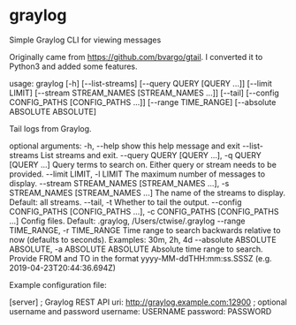 # graylog
Simple Graylog CLI for viewing messages

Originally came from https://github.com/bvargo/gtail.
I converted it to Python3 and added some features.

usage: graylog [-h] [--list-streams] [--query QUERY [QUERY ...]]
               [--limit LIMIT] [--stream STREAM_NAMES [STREAM_NAMES ...]]
               [--tail] [--config CONFIG_PATHS [CONFIG_PATHS ...]]
               [--range TIME_RANGE] [--absolute ABSOLUTE ABSOLUTE]

Tail logs from Graylog.

optional arguments:
  -h, --help            show this help message and exit
  --list-streams        List streams and exit.
  --query QUERY [QUERY ...], -q QUERY [QUERY ...]
                        Query terms to search on. Either query or stream needs
                        to be provided.
  --limit LIMIT, -l LIMIT
                        The maximum number of messages to display.
  --stream STREAM_NAMES [STREAM_NAMES ...], -s STREAM_NAMES [STREAM_NAMES ...]
                        The name of the streams to display. Default: all
                        streams.
  --tail, -t            Whether to tail the output.
  --config CONFIG_PATHS [CONFIG_PATHS ...], -c CONFIG_PATHS [CONFIG_PATHS ...]
                        Config files. Default: .graylog,
                        /Users/ctwise/.graylog
  --range TIME_RANGE, -r TIME_RANGE
                        Time range to search backwards relative to now
                        (defaults to seconds). Examples: 30m, 2h, 4d
  --absolute ABSOLUTE ABSOLUTE, -a ABSOLUTE ABSOLUTE
                        Absolute time range to search. Provide FROM and TO in
                        the format yyyy-MM-ddTHH:mm:ss.SSSZ (e.g.
                        2019-04-23T20:44:36.694Z)

Example configuration file:

[server]
; Graylog REST API
uri: http://graylog.example.com:12900
; optional username and password
username: USERNAME
password: PASSWORD
